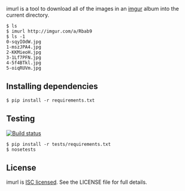 imurl is a tool to download all of the images in an [imgur][] album into the
current directory.

```
$ ls
$ imurl http://imgur.com/a/Rbab9
$ ls -1
0-sqyIOdW.jpg
1-mszJPA4.jpg
2-KKMieoH.jpg
3-1Lf7PFN.jpg
4-5f4BTkl.jpg
5-oiqRUVm.jpg
```

[imgur]: https://imgur.com

## Installing dependencies

    $ pip install -r requirements.txt

[pip]: https://pypi.python.org/pypi/pip

## Testing

[![Build status][travis-image]][travis-builds]

    $ pip install -r tests/requirements.txt
    $ nosetests

[travis-builds]: https://travis-ci.org/cdown/imurl
[travis-image]: https://travis-ci.org/cdown/imurl.png?branch=master

## License

imurl is [ISC licensed][isc]. See the LICENSE file for full details.

[isc]: http://en.wikipedia.org/wiki/ISC_license
